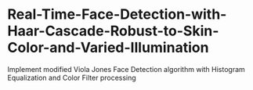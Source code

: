 # Real-Time-Face-Detection-with-Haar-Cascade-Robust-to-Skin-Color-and-Varied-Illumination
Implement modified Viola Jones Face Detection algorithm with Histogram Equalization and Color Filter processing
